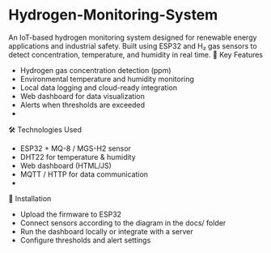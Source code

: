 # Hydrogen-Monitoring-System

An IoT-based hydrogen monitoring system designed for renewable energy applications and industrial safety. Built using ESP32 and H₂ gas sensors to detect concentration, temperature, and humidity in real time.
🔧 Key Features
- Hydrogen gas concentration detection (ppm)
- Environmental temperature and humidity monitoring
- Local data logging and cloud-ready integration
- Web dashboard for data visualization
- Alerts when thresholds are exceeded
- 
🛠️ Technologies Used
- ESP32 + MQ-8 / MGS-H2 sensor
- DHT22 for temperature & humidity
- Web dashboard (HTML/JS)
- MQTT / HTTP for data communication
- 
🚀 Installation
- Upload the firmware to ESP32
- Connect sensors according to the diagram in the docs/ folder
- Run the dashboard locally or integrate with a server
- Configure thresholds and alert settings
